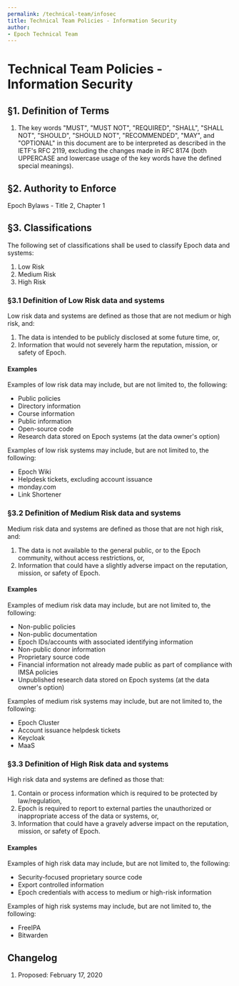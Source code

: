 ```yaml
---
permalink: /technical-team/infosec
title: Technical Team Policies - Information Security
author:
- Epoch Technical Team
---
```

# Technical Team Policies - Information Security

## §1. Definition of Terms

1.  The key words "MUST", "MUST NOT", "REQUIRED", "SHALL", "SHALL NOT",
    "SHOULD", "SHOULD NOT", "RECOMMENDED", "MAY", and "OPTIONAL" in this
    document are to be interpreted as described in the IETF's RFC 2119,
    excluding the changes made in RFC 8174 (both UPPERCASE and lowercase
    usage of the key words have the defined special meanings).

## §2. Authority to Enforce
Epoch Bylaws - Title 2, Chapter 1

## §3. Classifications
The following set of classifications shall be used to classify Epoch data and systems:

1. Low Risk
2. Medium Risk
3. High Risk

### §3.1 Definition of Low Risk data and systems

Low risk data and systems are defined as those that are not medium or high risk, and:

1. The data is intended to be publicly disclosed at some future time, or, 
2. Information that would not severely harm the reputation, mission, or safety of Epoch.

#### Examples 

Examples of low risk data may include, but are not limited to, the following: 

* Public policies 
* Directory information
* Course information 
* Public information
* Open-source code
* Research data stored on Epoch systems (at the data owner's option)

Examples of low risk systems may include, but are not limited to, the following: 

* Epoch Wiki
* Helpdesk tickets, excluding account issuance
* monday.com
* Link Shortener

### §3.2 Definition of Medium Risk data and systems

Medium risk data and systems are defined as those that are not high risk, and: 

1. The data is not available to the general public, or to the Epoch community, without access restrictions, or, 
2. Information that could have a slightly adverse impact on the reputation, mission, or safety of Epoch.

#### Examples 

Examples of medium risk data may include, but are not limited to, the following: 

* Non-public policies
* Non-public documentation
* Epoch IDs/accounts with associated identifying information 
* Non-public donor information
* Proprietary source code
* Financial information not already made public as part of compliance with IMSA policies
* Unpublished research data stored on Epoch systems (at the data owner's option)

Examples of medium risk systems may include, but are not limited to, the following: 

* Epoch Cluster
* Account issuance helpdesk tickets
* Keycloak 
* MaaS


### §3.3 Definition of High Risk data and systems

High risk data and systems are defined as those that: 

1. Contain or process information which is required to be protected by law/regulation,
2. Epoch is required to report to external parties the unauthorized or inappropriate access of the data or systems, or, 
3. Information that could have a gravely adverse impact on the reputation, mission, or safety of Epoch.

#### Examples 

Examples of high risk data may include, but are not limited to, the following: 

* Security-focused proprietary source code
* Export controlled information 
* Epoch credentials with access to medium or high-risk information

Examples of high risk systems may include, but are not limited to, the following: 

* FreeIPA
* Bitwarden

## Changelog

1.  Proposed: February 17, 2020
